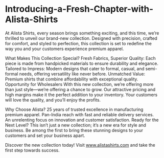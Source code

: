 # Introducing-a-Fresh-Chapter-with-Alista-Shirts
At Alista Shirts, every season brings something exciting, and this time, we’re thrilled to unveil our brand-new collection. Designed with precision, crafted for comfort, and styled to perfection, this collection is set to redefine the way you and your customers experience premium apparel.

What Makes This Collection Special?
Fresh Fabrics, Superior Quality: Each piece is made from handpicked materials to ensure durability and elegance.
Tailored to Impress: Modern designs that cater to formal, casual, and semi-formal needs, offering versatility like never before.
Unmatched Value: Premium shirts that combine affordability with exceptional quality.
Opportunity for Wholesalers
With this new collection, we’re offering more than just style—we’re offering a chance to grow. Our attractive pricing and high margins make it the perfect addition to your inventory. Your customers will love the quality, and you’ll enjoy the profits.

Why Choose Alista?
25 years of trusted excellence in manufacturing premium apparel.
Pan-India reach with fast and reliable delivery services.
An unrelenting focus on innovation and customer satisfaction.
Ready for the Next Level?
This isn’t just a new collection; it’s a new era for style and business. Be among the first to bring these stunning designs to your customers and set your business apart.

Discover the new collection today! Visit www.alistashirts.com and take the first step towards success.
